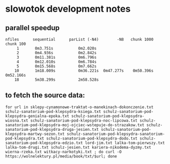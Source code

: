 # slowotok development notes

## parallel speedup 

    nfiles      sequential      parList (-N4)        -N8   chunk 1000   chunk 100
         1       0m3.751s           0m2.020s           
         2       0m4.936s           0m2.842s
         3       0m11.381s          0m6.796s
         4       0m12.010s          0m6.784s
         5       0m15.568s          0m7.662s
        10       1m18.009s          0m36.221s  0m47.277s    0m50.396s   0m52.166s
        18       5m38.299s          2m58.528s



## to fetch the source data:

`for url in sklepy-cynamonowe-traktat-o-manekinach-dokonczenie.txt schulz-sanatorium-pod-klepsydra-ksiega.txt schulz-sanatorium-pod-klepsydra-genialna-epoka.txt schulz-sanatorium-pod-klepsydra-wiosna.txt schulz-sanatorium-pod-klepsydra-noc-lipcowa.txt schulz-sanatorium-pod-klepsydra-moj-ojciec-wstepuje-do-strazakow.txt schulz-sanatorium-pod-klepsydra-druga-jesien.txt schulz-sanatorium-pod-klepsydra-martwy-sezon.txt schulz-sanatorium-pod-klepsydra-sanatorium-pod-klepsydra.txt schulz-sanatorium-pod-klepsydra-dodo.txt schulz-sanatorium-pod-klepsydra-edzio.txt lord-jim.txt lalka-tom-pierwszy.txt lalka-tom-drugi.txt schulz-jesien.txt kariera-nikodema-dyzmy.txt wierna-rzeka.txt witkacy-narkotyki.txt ; do curl -O https://wolnelektury.pl/media/book/txt/$url; done`
